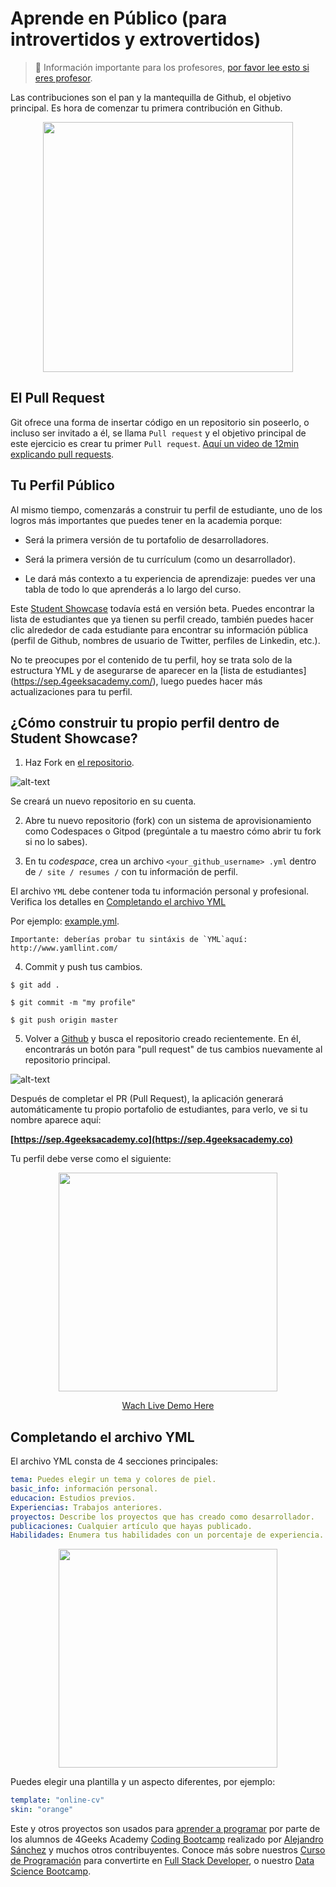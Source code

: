  # Aprende en Público (para introvertidos y extrovertidos)
 
> 🚨 Información importante para los profesores, [por favor lee esto si eres profesor](https://github.com/4GeeksAcademy/learn-in-public/blob/master/TEACHERS_INSTRUCTIONS.md).
 
Las contribuciones son el pan y la mantequilla de Github, el objetivo principal. Es hora de comenzar tu primera contribución en Github. 

<p align="center"><img src="https://github.com/4GeeksAcademy/learn-in-public/blob/master/resume.png?raw=true" height="400" /></p>

## El Pull Request

Git ofrece una forma de insertar código en un repositorio sin poseerlo, o incluso ser invitado a él, se llama `Pull request` y el objetivo principal de este ejercicio es crear tu primer `Pull request`. [Aquí un video de 12min explicando pull requests](https://www.youtube.com/watch?v=_NrSWLQsDL4).

## Tu Perfil Público

Al mismo tiempo, comenzarás a construir tu perfil de estudiante, uno de los logros más importantes que puedes tener en la academia porque:

- Será la primera versión de tu portafolio de desarrolladores.

- Será la primera versión de tu currículum (como un desarrollador).

- Le dará más contexto a tu experiencia de aprendizaje: puedes ver una tabla de todo lo que aprenderás a lo largo del curso.

Este [Student Showcase](https://sep.4geeksacademy.com/) todavía está en versión beta. Puedes encontrar la lista de estudiantes que ya tienen su perfil creado, también puedes hacer clic alrededor de cada estudiante para encontrar su información pública (perfil de Github, nombres de usuario de Twitter, perfiles de Linkedin, etc.).

No te preocupes por el contenido de tu perfil, hoy se trata solo de la estructura YML y de asegurarse de aparecer en la [lista de estudiantes] (https://sep.4geeksacademy.com/), luego puedes hacer más actualizaciones para tu perfil.

## ¿Cómo construir tu propio perfil dentro de Student Showcase?

1. Haz Fork en [el repositorio](https://github.com/4GeeksAcademy/student-external-profile/).

  ![alt-text](https://github-images.s3.amazonaws.com/help/bootcamp/Bootcamp-Fork.png)
  
  Se creará un nuevo repositorio en su cuenta.
  
2. Abre tu nuevo repositorio (fork) con un sistema de aprovisionamiento como Codespaces o Gitpod (pregúntale a tu maestro cómo abrir tu fork si no lo sabes).
  
3. En tu *codespace*, crea un archivo `<your_github_username> .yml` dentro de `/ site / resumes /` con tu información de perfil.

  El archivo `YML` debe contener toda tu información personal y profesional. Verifica los detalles en [Completando el archivo YML](#completing-the-yml-file)
  
  Por ejemplo: [example.yml](https://github.com/4GeeksAcademy/student-external-profile/blob/master/site/resumes/example.yml).
  
  ```
  Importante: deberías probar tu sintáxis de `YML`aquí: http://www.yamllint.com/
  ```

4. Commit y push tus cambios.

  `$ git add .`
  
  `$ git commit -m "my profile"`
  
  `$ git push origin master`
  

5. Volver a [Github](https://github.com) y busca el repositorio creado recientemente. En él, encontrarás un botón para "pull request" de tus cambios nuevamente al repositorio principal.

  ![alt-text](https://github-images.s3.amazonaws.com/help/pull_requests/recently_pushed_branch.png)


Después de completar el PR (Pull Request), la aplicación generará automáticamente tu propio portafolio de estudiantes, para verlo, ve si tu nombre aparece aquí:

**[https://sep.4geeksacademy.co](https://sep.4geeksacademy.co)**

Tu perfil debe verse como el siguiente:

<p align="center">
  <img height="350" src="https://raw.githubusercontent.com/4GeeksAcademy/student-external-profile/master/site/static/preview.png">
</p>

<p align="center">
  <a href="https://sep.4geeksacademy.com/84mulville/profile?lang=en&theme=white" target="_blank">Wach Live Demo Here</a>
</p>

## Completando el archivo YML

El archivo YML consta de 4 secciones principales:

```yml
tema: Puedes elegir un tema y colores de piel.
basic_info: información personal.
educacion: Estudios previos.
Experiencias: Trabajos anteriores.
proyectos: Describe los proyectos que has creado como desarrollador.
publicaciones: Cualquier artículo que hayas publicado.
Habilidades: Enumera tus habilidades con un porcentaje de experiencia.
```

<p align="center">
  <img height="350" src="https://raw.githubusercontent.com/4GeeksAcademy/student-external-profile/master/site/static/yml.png">
</p>

Puedes elegir una plantilla y un aspecto diferentes, por ejemplo:

```yml
template: "online-cv"
skin: "orange"
```

Este y otros proyectos son usados para [aprender a programar](https://4geeksacademy.com/es/aprender-a-programar/aprender-a-programar-desde-cero) por parte de los alumnos de 4Geeks Academy [Coding Bootcamp](https://4geeksacademy.com/us/coding-bootcamp) realizado por [Alejandro Sánchez](https://twitter.com/alesanchezr) y muchos otros contribuyentes. Conoce más sobre nuestros [Curso de Programación](https://4geeksacademy.com/es/curso-de-programacion-desde-cero?lang=es) para convertirte en [Full Stack Developer](https://4geeksacademy.com/es/coding-bootcamps/desarrollador-full-stack/?lang=es), o nuestro [Data Science Bootcamp](https://4geeksacademy.com/es/coding-bootcamps/curso-datascience-machine-learning).
